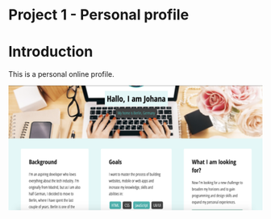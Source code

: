 Project 1 - Personal profile
=========

# Introduction
This is a personal online profile.

![Homepage](images/readme.png)